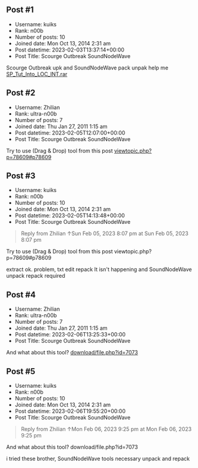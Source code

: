## Post #1
- Username: kuiks
- Rank: n00b
- Number of posts: 10
- Joined date: Mon Oct 13, 2014 2:31 am
- Post datetime: 2023-02-03T13:37:14+00:00
- Post Title: Scourge Outbreak SoundNodeWave

Scourge Outbreak upk and SoundNodeWave pack unpak help me
[SP_Tut_Into_LOC_INT.rar](https://xentaxbackup.github.io/file/23376_SP_Tut_Into_LOC_INT.rar)
## Post #2
- Username: Zhilian
- Rank: ultra-n00b
- Number of posts: 7
- Joined date: Thu Jan 27, 2011 1:15 am
- Post datetime: 2023-02-05T12:07:00+00:00
- Post Title: Scourge Outbreak SoundNodeWave

Try to use (Drag & Drop) tool from this post
[viewtopic.php?p=78609#p78609](https://forum.xentax.com/viewtopic.php?p=78609#p78609)
## Post #3
- Username: kuiks
- Rank: n00b
- Number of posts: 10
- Joined date: Mon Oct 13, 2014 2:31 am
- Post datetime: 2023-02-05T14:13:48+00:00
- Post Title: Scourge Outbreak SoundNodeWave

> Reply from Zhilian ↑Sun Feb 05, 2023 8:07 pm at Sun Feb 05, 2023 8:07 pm
>
> 
Try to use (Drag & Drop) tool from this post
viewtopic.php?p=78609#p78609

extract ok. problem, txt edit  repack It isn't happening
 and SoundNodeWave unpack repack required
## Post #4
- Username: Zhilian
- Rank: ultra-n00b
- Number of posts: 7
- Joined date: Thu Jan 27, 2011 1:15 am
- Post datetime: 2023-02-06T13:25:33+00:00
- Post Title: Scourge Outbreak SoundNodeWave

And what about this tool?
[download/file.php?id=7073](https://forum.xentax.com/download/file.php?id=7073)
## Post #5
- Username: kuiks
- Rank: n00b
- Number of posts: 10
- Joined date: Mon Oct 13, 2014 2:31 am
- Post datetime: 2023-02-06T19:55:20+00:00
- Post Title: Scourge Outbreak SoundNodeWave

> Reply from Zhilian ↑Mon Feb 06, 2023 9:25 pm at Mon Feb 06, 2023 9:25 pm
>
> 
And what about this tool?
download/file.php?id=7073

i tried these brother, SoundNodeWave tools necessary unpack and repack
